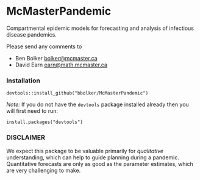 # McMasterPandemic

Compartmental epidemic models for forecasting and analysis of infectious disease pandemics.

Please send any comments to
- Ben Bolker <bolker@mcmaster.ca>
- David Earn <earn@math.mcmaster.ca>

### Installation

`devtools::install_github("bbolker/McMasterPandemic")`

_Note:_ If you do not have the `devtools` package installed already then you will first need to run:

`install.packages("devtools")`

### DISCLAIMER

We expect this package to be valuable primarily for _qualitative_
understanding, which can help to guide planning during a pandemic.
Quantitative forecasts are only as good as the parameter estimates,
which are very challenging to make.


